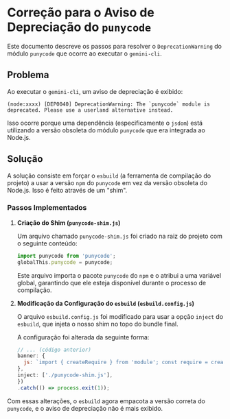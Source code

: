 # Correção para o Aviso de Depreciação do `punycode`

Este documento descreve os passos para resolver o `DeprecationWarning` do módulo `punycode` que ocorre ao executar o `gemini-cli`.

## Problema

Ao executar o `gemini-cli`, um aviso de depreciação é exibido:

```
(node:xxxx) [DEP0040] DeprecationWarning: The `punycode` module is deprecated. Please use a userland alternative instead.
```

Isso ocorre porque uma dependência (especificamente o `jsdom`) está utilizando a versão obsoleta do módulo `punycode` que era integrada ao Node.js.

## Solução

A solução consiste em forçar o `esbuild` (a ferramenta de compilação do projeto) a usar a versão `npm` do `punycode` em vez da versão obsoleta do Node.js. Isso é feito através de um "shim".

### Passos Implementados

1.  **Criação do Shim (`punycode-shim.js`)**

    Um arquivo chamado `punycode-shim.js` foi criado na raiz do projeto com o seguinte conteúdo:

    ```javascript
    import punycode from 'punycode';
    globalThis.punycode = punycode;
    ```

    Este arquivo importa o pacote `punycode` do `npm` e o atribui a uma variável global, garantindo que ele esteja disponível durante o processo de compilação.

2.  **Modificação da Configuração do `esbuild` (`esbuild.config.js`)**

    O arquivo `esbuild.config.js` foi modificado para usar a opção `inject` do `esbuild`, que injeta o nosso shim no topo do bundle final.

    A configuração foi alterada da seguinte forma:

    ```javascript
    // ... (código anterior)
    banner: {
      js: `import { createRequire } from 'module'; const require = createRequire(import.meta.url); globalThis.__filename = require('url').fileURLToPath(import.meta.url); globalThis.__dirname = require('path').dirname(globalThis.__filename);`,
    },
    inject: ['./punycode-shim.js'],
    })
    .catch(() => process.exit(1));
    ```

Com essas alterações, o `esbuild` agora empacota a versão correta do `punycode`, e o aviso de depreciação não é mais exibido.
